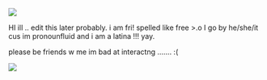 ![](https://files.catbox.moe/2fm5io.png)

HI ill .. edit this later probably. i am fri! spelled like free >.o I go by he/she/it cus im pronounfluid and i am a latina !!! yay.

please be friends w me im bad at interactng ....... :(

![](https://files.catbox.moe/tclte1.png) 
